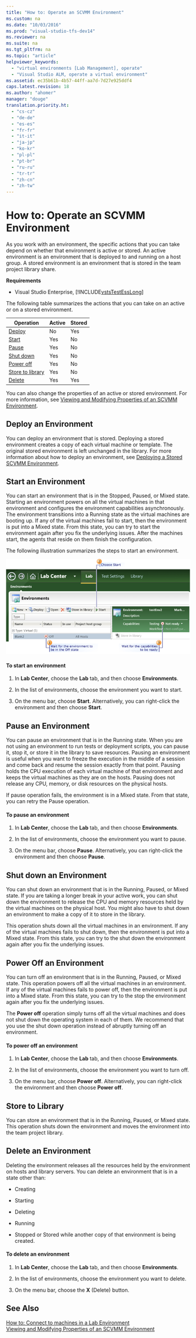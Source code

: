 ```yaml
---
title: "How to: Operate an SCVMM Environment"
ms.custom: na
ms.date: "10/03/2016"
ms.prod: "visual-studio-tfs-dev14"
ms.reviewer: na
ms.suite: na
ms.tgt_pltfrm: na
ms.topic: "article"
helpviewer_keywords: 
  - "virtual environments [Lab Management], operate"
  - "Visual Studio ALM, operate a virtual environment"
ms.assetid: ec35b61b-4b57-44ff-aa7d-7d27e925ddf4
caps.latest.revision: 18
ms.author: "ahomer"
manager: "douge"
translation.priority.ht: 
  - "cs-cz"
  - "de-de"
  - "es-es"
  - "fr-fr"
  - "it-it"
  - "ja-jp"
  - "ko-kr"
  - "pl-pl"
  - "pt-br"
  - "ru-ru"
  - "tr-tr"
  - "zh-cn"
  - "zh-tw"
---
```

# How to: Operate an SCVMM Environment
As you work with an environment, the specific actions that you can take depend on whether that environment is active or stored. An active environment is an environment that is deployed to and running on a host group. A stored environment is an environment that is stored in the team project library share.  
  
 **Requirements**  
  
-   Visual Studio Enterprise, [!INCLUDE[vstsTestEssLong](../test/includes/vststestesslong_md.md)]  
  
 The following table summarizes the actions that you can take on an active or on a stored environment.  
  
|Operation|Active|Stored|  
|---------------|------------|------------|  
|[Deploy](#Deploy)|No|Yes|  
|[Start](#Start)|Yes|No|  
|[Pause](#Pause)|Yes|No|  
|[Shut down](#Shutdown)|Yes|No|  
|[Power off](#Off)|Yes|No|  
|[Store to library](#Store)|Yes|No|  
|[Delete](#Delete)|Yes|Yes|  
  
 You can also change the properties of an active or stored environment. For more information, see [Viewing and Modifying Properties of an SCVMM Environment](../test/viewing-and-modifying-properties-of-an-scvmm-environment.md).  
  
##  <a name="Deploy"></a> Deploy an Environment  
 You can deploy an environment that is stored. Deploying a stored environment creates a copy of each virtual machine or template. The original stored environment is left unchanged in the library. For more information about how to deploy an environment, see [Deploying a Stored SCVMM Environment](../test/deploying-a-stored-scvmm-environment.md).  
  
##  <a name="Start"></a> Start an Environment  
 You can start an environment that is in the Stopped, Paused, or Mixed state. Starting an environment powers on all the virtual machines in that environment and configures the environment capabilities asynchronously. The environment transitions into a Running state as the virtual machines are booting up. If any of the virtual machines fail to start, then the environment is put into a Mixed state. From this state, you can try to start the environment again after you fix the underlying issues. After the machines start, the agents that reside on them finish the configuration.  
  
 The following illustration summarizes the steps to start an environment.  
  
 ![Steps to start a virtual environment](../test/media/startenvironment.png "StartEnvironment")  
  
#### To start an environment  
  
1.  In **Lab Center**, choose the **Lab** tab, and then choose **Environments**.  
  
2.  In the list of environments, choose the environment you want to start.  
  
3.  On the menu bar, choose **Start**. Alternatively, you can right-click the environment and then choose **Start**.  
  
##  <a name="Pause"></a> Pause an Environment  
 You can pause an environment that is in the Running state. When you are not using an environment to run tests or deployment scripts, you can pause it, stop it, or store it in the library to save resources. Pausing an environment is useful when you want to freeze the execution in the middle of a session and come back and resume the session exactly from that point. Pausing holds the CPU execution of each virtual machine of that environment and keeps the virtual machines as they are on the hosts. Pausing does not release any CPU, memory, or disk resources on the physical hosts.  
  
 If pause operation fails, the environment is in a Mixed state. From that state, you can retry the Pause operation.  
  
#### To pause an environment  
  
1.  In **Lab Center**, choose the **Lab** tab, and then choose **Environments**.  
  
2.  In the list of environments, choose the environment you want to pause.  
  
3.  On the menu bar, choose **Pause**. Alternatively, you can right-click the environment and then choose **Pause**.  
  
##  <a name="Shutdown"></a> Shut down an Environment  
 You can shut down an environment that is in the Running, Paused, or Mixed state. If you are taking a longer break in your active work, you can shut down the environment to release the CPU and memory resources held by the virtual machines on the physical host. You might also have to shut down an environment to make a copy of it to store in the library.  
  
 This operation shuts down all the virtual machines in an environment. If any of the virtual machines fails to shut down, then the environment is put into a Mixed state. From this state, you can try to the shut down the environment again after you fix the underlying issues.  
  
##  <a name="Off"></a> Power Off an Environment  
 You can turn off an environment that is in the Running, Paused, or Mixed state. This operation powers off all the virtual machines in an environment. If any of the virtual machines fails to power off, then the environment is put into a Mixed state. From this state, you can try to the stop the environment again after you fix the underlying issues.  
  
 The **Power off** operation simply turns off all the virtual machines and does not shut down the operating system in each of them. We recommend that you use the shut down operation instead of abruptly turning off an environment.  
  
#### To power off an environment  
  
1.  In **Lab Center**, choose the **Lab** tab, and then choose **Environments**.  
  
2.  In the list of environments, choose the environment you want to turn off.  
  
3.  On the menu bar, choose **Power off**. Alternatively, you can right-click the environment and then choose **Power off**.  
  
##  <a name="Store"></a> Store to Library  
 You can store an environment that is in the Running, Paused, or Mixed state. This operation shuts down the environment and moves the environment into the team project library.  
  
##  <a name="Delete"></a> Delete an Environment  
 Deleting the environment releases all the resources held by the environment on hosts and library servers. You can delete an environment that is in a state other than:  
  
-   Creating  
  
-   Starting  
  
-   Deleting  
  
-   Running  
  
-   Stopped or Stored while another copy of that environment is being created.  
  
#### To delete an environment  
  
1.  In **Lab Center**, choose the **Lab** tab, and then choose **Environments**.  
  
2.  In the list of environments, choose the environment you want to delete.  
  
3.  On the menu bar, choose the **X** (Delete) button.  
  
## See Also  
 [How to: Connect to machines in a Lab Environment](../test/how-to--connect-to-machines-in-a-lab-environment.md)   
 [Viewing and Modifying Properties of an SCVMM Environment](../test/viewing-and-modifying-properties-of-an-scvmm-environment.md)